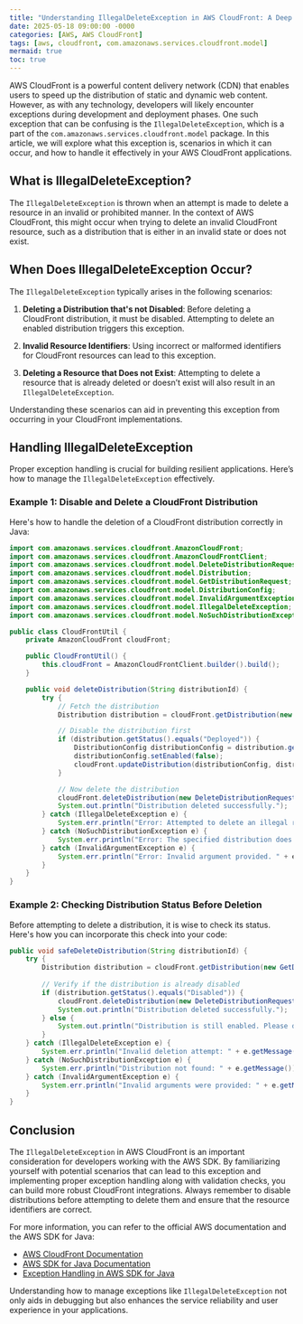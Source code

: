 ```yaml
---
title: "Understanding IllegalDeleteException in AWS CloudFront: A Deep Dive"
date: 2025-05-18 09:00:00 -0000
categories: [AWS, AWS CloudFront]
tags: [aws, cloudfront, com.amazonaws.services.cloudfront.model]
mermaid: true
toc: true
---
```



AWS CloudFront is a powerful content delivery network (CDN) that enables users to speed up the distribution of static and dynamic web content. However, as with any technology, developers will likely encounter exceptions during development and deployment phases. One such exception that can be confusing is the `IllegalDeleteException`, which is a part of the `com.amazonaws.services.cloudfront.model` package. In this article, we will explore what this exception is, scenarios in which it can occur, and how to handle it effectively in your AWS CloudFront applications.

## What is IllegalDeleteException?

The `IllegalDeleteException` is thrown when an attempt is made to delete a resource in an invalid or prohibited manner. In the context of AWS CloudFront, this might occur when trying to delete an invalid CloudFront resource, such as a distribution that is either in an invalid state or does not exist.

## When Does IllegalDeleteException Occur?

The `IllegalDeleteException` typically arises in the following scenarios:

1. **Deleting a Distribution that's not Disabled**: Before deleting a CloudFront distribution, it must be disabled. Attempting to delete an enabled distribution triggers this exception.

2. **Invalid Resource Identifiers**: Using incorrect or malformed identifiers for CloudFront resources can lead to this exception.

3. **Deleting a Resource that Does not Exist**: Attempting to delete a resource that is already deleted or doesn’t exist will also result in an `IllegalDeleteException`.

Understanding these scenarios can aid in preventing this exception from occurring in your CloudFront implementations.

## Handling IllegalDeleteException

Proper exception handling is crucial for building resilient applications. Here’s how to manage the `IllegalDeleteException` effectively.

### Example 1: Disable and Delete a CloudFront Distribution

Here's how to handle the deletion of a CloudFront distribution correctly in Java:

```java
import com.amazonaws.services.cloudfront.AmazonCloudFront;
import com.amazonaws.services.cloudfront.AmazonCloudFrontClient;
import com.amazonaws.services.cloudfront.model.DeleteDistributionRequest;
import com.amazonaws.services.cloudfront.model.Distribution;
import com.amazonaws.services.cloudfront.model.GetDistributionRequest;
import com.amazonaws.services.cloudfront.model.DistributionConfig;
import com.amazonaws.services.cloudfront.model.InvalidArgumentException;
import com.amazonaws.services.cloudfront.model.IllegalDeleteException;
import com.amazonaws.services.cloudfront.model.NoSuchDistributionException;

public class CloudFrontUtil {
    private AmazonCloudFront cloudFront;

    public CloudFrontUtil() {
        this.cloudFront = AmazonCloudFrontClient.builder().build();
    }

    public void deleteDistribution(String distributionId) {
        try {
            // Fetch the distribution
            Distribution distribution = cloudFront.getDistribution(new GetDistributionRequest(distributionId)).getDistribution();

            // Disable the distribution first
            if (distribution.getStatus().equals("Deployed")) {
                DistributionConfig distributionConfig = distribution.getDistributionConfig();
                distributionConfig.setEnabled(false);
                cloudFront.updateDistribution(distributionConfig, distribution.getETag());
            }

            // Now delete the distribution
            cloudFront.deleteDistribution(new DeleteDistributionRequest(distributionId));
            System.out.println("Distribution deleted successfully.");
        } catch (IllegalDeleteException e) {
            System.err.println("Error: Attempted to delete an illegal resource. " + e.getMessage());
        } catch (NoSuchDistributionException e) {
            System.err.println("Error: The specified distribution does not exist. " + e.getMessage());
        } catch (InvalidArgumentException e) {
            System.err.println("Error: Invalid argument provided. " + e.getMessage());
        }
    }
}
```

### Example 2: Checking Distribution Status Before Deletion

Before attempting to delete a distribution, it is wise to check its status. Here's how you can incorporate this check into your code:

```java
public void safeDeleteDistribution(String distributionId) {
    try {
        Distribution distribution = cloudFront.getDistribution(new GetDistributionRequest(distributionId)).getDistribution();
        
        // Verify if the distribution is already disabled
        if (distribution.getStatus().equals("Disabled")) {
            cloudFront.deleteDistribution(new DeleteDistributionRequest(distributionId));
            System.out.println("Distribution deleted successfully.");
        } else {
            System.out.println("Distribution is still enabled. Please disable it before deletion.");
        }
    } catch (IllegalDeleteException e) {
        System.err.println("Invalid deletion attempt: " + e.getMessage());
    } catch (NoSuchDistributionException e) {
        System.err.println("Distribution not found: " + e.getMessage());
    } catch (InvalidArgumentException e) {
        System.err.println("Invalid arguments were provided: " + e.getMessage());
    }
}
```

## Conclusion

The `IllegalDeleteException` in AWS CloudFront is an important consideration for developers working with the AWS SDK. By familiarizing yourself with potential scenarios that can lead to this exception and implementing proper exception handling along with validation checks, you can build more robust CloudFront integrations. Always remember to disable distributions before attempting to delete them and ensure that the resource identifiers are correct.

For more information, you can refer to the official AWS documentation and the AWS SDK for Java:

- [AWS CloudFront Documentation](https://docs.aws.amazon.com/AmazonCloudFront/latest/DeveloperGuide/Welcome.html)
- [AWS SDK for Java Documentation](https://docs.aws.amazon.com/sdk-for-java/latest/developer-guide/home.html)
- [Exception Handling in AWS SDK for Java](https://docs.aws.amazon.com/sdk-for-java/latest/developer-guide/exception-handling.html)

Understanding how to manage exceptions like `IllegalDeleteException` not only aids in debugging but also enhances the service reliability and user experience in your applications.